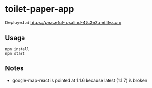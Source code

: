 # toilet-paper-app

Deployed at https://peaceful-rosalind-47c3e2.netlify.com

## Usage

```
npm install
npm start
```

## Notes

* google-map-react is pointed at 1.1.6 because latest (1.1.7) is broken

